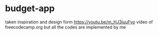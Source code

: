 # budget-app

taken inspiration and design form https://youtu.be/m_HJ3juuFvo video of freecodecamp.org but all the codes are implemented by me
